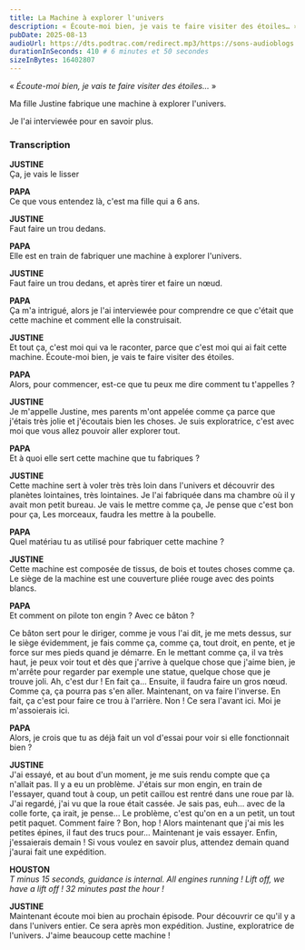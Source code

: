 ```yaml
---
title: La Machine à explorer l'univers
description: « Écoute-moi bien, je vais te faire visiter des étoiles… » Ma fille Justine fabrique une machine à explorer l'univers. Je l'ai interviewée pour en savoir plus.
pubDate: 2025-08-13
audioUrl: https://dts.podtrac.com/redirect.mp3/https://sons-audioblogs.arte.tv/audioblogs/v2/sons/258125/258446/podcast_258446_kDy78.mp3
durationInSeconds: 410 # 6 minutes et 50 secondes
sizeInBytes: 16402807
---
```


« _Écoute-moi bien, je vais te faire visiter des étoiles…_ »

Ma fille Justine fabrique une machine à explorer l'univers.

Je l'ai interviewée pour en savoir plus.

### Transcription

**JUSTINE**  
Ça, je vais le lisser

**PAPA**  
Ce que vous entendez là, c'est ma fille qui a 6 ans.

**JUSTINE**  
Faut faire un trou dedans.

**PAPA**  
Elle est en train de fabriquer une machine à explorer l'univers.

**JUSTINE**  
Faut faire un trou dedans, et après tirer et faire un nœud.

**PAPA**  
Ça m'a intrigué, alors je l'ai interviewée pour comprendre ce que c'était que cette machine et comment elle la
construisait.

**JUSTINE**  
Et tout ça, c'est moi qui va le raconter, parce que c'est moi qui ai fait cette machine. Écoute-moi bien, je vais te
faire visiter des étoiles.

**PAPA**  
Alors, pour commencer, est-ce que tu peux me dire comment tu t'appelles ?

**JUSTINE**  
Je m'appelle Justine, mes parents m'ont appelée comme ça parce que j'étais très jolie et j'écoutais bien les choses. Je
suis exploratrice, c'est avec moi que vous allez pouvoir aller explorer tout.

**PAPA**  
Et à quoi elle sert cette machine que tu fabriques ?

**JUSTINE**  
Cette machine sert à voler très très loin dans l'univers et découvrir des planètes lointaines,
très lointaines. Je l'ai fabriquée dans ma chambre où il y avait mon petit bureau. Je vais le mettre comme ça, Je pense
que c'est bon pour ça, Les morceaux, faudra les mettre à la poubelle.

**PAPA**  
Quel matériau tu as utilisé pour fabriquer cette machine ?

**JUSTINE**  
Cette machine est composée de tissus, de bois et toutes choses comme ça. Le siège de la machine est une couverture pliée
rouge avec des points blancs.

**PAPA**  
Et comment on pilote ton engin ? Avec ce bâton ?

Ce bâton sert pour le diriger, comme je vous l'ai dit, je me mets dessus, sur le siège évidemment, je fais comme ça,
comme ça, tout droit, en pente, et je force sur mes pieds quand je démarre. En le mettant comme ça, il va très haut, je
peux voir tout et dès que j'arrive à quelque chose que j'aime bien, je m'arrête pour regarder par exemple une statue,
quelque chose que je trouve joli. Ah, c'est dur ! En fait ça… Ensuite, il faudra faire un gros nœud. Comme ça, ça pourra
pas s'en aller. Maintenant, on va faire l'inverse. En fait, ça c'est pour faire ce trou à l'arrière. Non ! Ce sera
l'avant ici. Moi je m'assoierais ici.

**PAPA**  
Alors, je crois que tu as déjà fait un vol d'essai pour voir si elle fonctionnait bien ?

**JUSTINE**  
J'ai essayé, et au bout d'un moment, je me suis rendu compte que ça n'allait pas. Il y a eu un problème. J'étais sur mon
engin, en train de l'essayer, quand tout à coup, un petit caillou est rentré dans une roue par là. J'ai regardé, j'ai vu
que la roue était cassée. Je sais pas, euh… avec de la colle forte, ça irait, je pense… Le problème, c'est qu'on en a un
petit, un tout petit paquet. Comment faire ? Bon, hop ! Alors maintenant que j'ai mis les petites épines, il faut des
trucs pour... Maintenant je vais essayer. Enfin, j'essaierais demain ! Si vous voulez en savoir plus, attendez demain
quand j'aurai fait une expédition.

**HOUSTON**  
_T minus 15 seconds, guidance is internal. All engines running ! Lift off, we have a lift off ! 32 minutes past the
hour !_

**JUSTINE**  
Maintenant écoute moi bien au prochain épisode. Pour découvrir ce qu'il y a dans l'univers entier. Ce sera après mon
expédition. Justine, exploratrice de l'univers. J'aime beaucoup cette machine !
